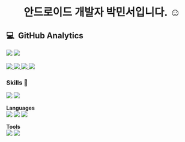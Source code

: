 <div align="center">    
    <h1>  &nbsp;안드로이드 개발자 박민서입니다. ☺ </h1>
</div>
<h2>💻 &nbsp;GitHub Analytics</h2>
    <div display="flex" flex-direction="row">
        <img src="https://github-readme-stats.vercel.app/api?username=minseo-and&show_icons=true&theme=vue&include_all_commits=true&count_private=true"/>
        <img src="https://github-profile-summary-cards.vercel.app/api/cards/profile-details?username=minseo-and&theme=vue"/>
    </div>
</div>
<br>
  <a href="https://holy-vacation-362.notion.site/5255e3e75fb242c4b64822773031bf69" target="_blank"><img src="https://img.shields.io/badge/Notion-494649?style=flat-square&logo=Notion&logoColor=white"/>
  </a>
  <a href="https://velog.io/@minseo-and" target="_blank"><img src="https://img.shields.io/badge/Velog-20C997?style=flat-square&logo=Velog&logoColor=white"/>
  </a>
  <a href="mailto:msp05070478@gmail.com">
    <img src="https://img.shields.io/badge/-msp05070478@gmail.com-D14836?logo=Gmail&logoColor=white"/>
  </a>
  <a href="https://www.instagram.com/coffee_kahlua/">
    <img src="https://img.shields.io/badge/-@coffee_kahlua-E4405F?logo=Instagram&logoColor=white"/>
  </a>
<br>

### Skills 🎨
<a href="https://developer.android.com/?hl=ko" target="_blank"><img src="https://img.shields.io/badge/Android-3DDC84?style=flat-square&logo=Android&logoColor=white"/></a>
<a href="https://flutter-ko.dev/" target="_blank"><img src="https://img.shields.io/badge/Flutter-075B9A?style=flat-square&logo=Flutter&logoColor=white"/></a>
<br>

**Languages** 
<br>
<a href="https://kotlinlang.org/" target="_blank"><img src="https://img.shields.io/badge/Kotlin-7F52FF?style=flat-square&logo=Kotlin&logoColor=white"/></a>
<a href="https://docs.oracle.com/javase/8/docs/api/" target="_blank"><img src="https://img.shields.io/badge/Java-007396?style=flat-square&logo=Java&logoColor=white"/></a>
<a href="https://dart.dev/" target="_blank"><img src="https://img.shields.io/badge/Dart-1967D2?style=flat-square&logo=Dart&logoColor=white"/></a>
<br>

**Tools** 
<br>
<a href="https://firebase.google.com/docs" target="_blank"><img src="https://img.shields.io/badge/Firebase-FFCA28?style=flat-square&logo=Firebase&logoColor=white"/></a>
<a href="https://git-scm.com/" target="_blank"><img src="https://img.shields.io/badge/Git-F05032?style=flat-square&logo=Git&logoColor=white"/></a>
<br>
